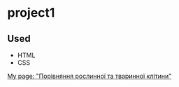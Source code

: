 # project1

## Used

- HTML
- CSS

[My page: "Порівняння рослинної та тваринної клітини"](https://yuskivnp.github.io/project1/)
